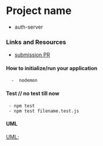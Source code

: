 
# Project name 

- auth-server

### Links and Resources

- [submission PR]()


#### How to initialize/run your application 
      
      -  nodemon

#### Test // no test till now
     
     - npm test
     - npm test filename.test.js

#### UML

[UML](umlAut.png);